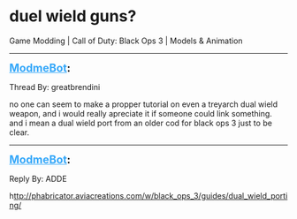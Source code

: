 # duel wield guns?
Game Modding | Call of Duty: Black Ops 3 | Models & Animation

---
<strong style="font-size: 1.4em;"><span style="text-decoration: underline;text-decoration-color: #34a7f9;"><span style="color:#34a7f9;">ModmeBot</span></span>:</strong>

<p>Thread By: greatbrendini<br /><p style="text-align:left;">no one can seem to make a propper tutorial on even a treyarch dual wield weapon, and i would really apreciate it if someone could link something. and i mean a dual wield port from an older cod for black ops 3 just to be clear.</p></p>

---
<strong style="font-size: 1.4em;"><span style="text-decoration: underline;text-decoration-color: #34a7f9;"><span style="color:#34a7f9;">ModmeBot</span></span>:</strong>

<p>Reply By: ADDE<br /><p style="text-align:left;">h<a href="http://phabricator.aviacreations.com/w/black_ops_3/guides/dual_wield_porting/">ttp://phabricator.aviacreations.com/w/black_ops_3/guides/dual_wield_porting/</a></p></p>
